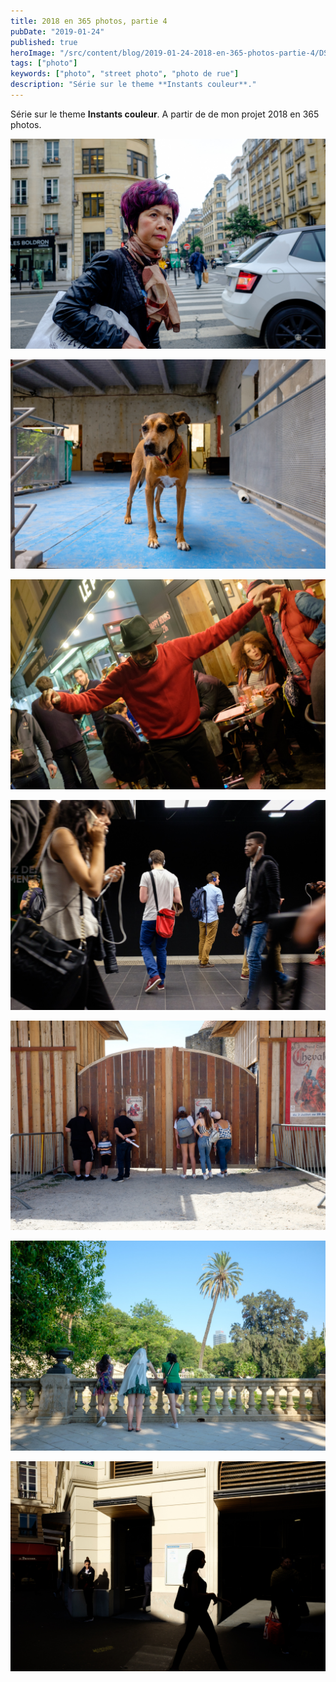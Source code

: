 ```yaml
---
title: 2018 en 365 photos, partie 4
pubDate: "2019-01-24"
published: true
heroImage: "/src/content/blog/2019-01-24-2018-en-365-photos-partie-4/DSCF4589.jpg"
tags: ["photo"]
keywords: ["photo", "street photo", "photo de rue"]
description: "Série sur le theme **Instants couleur**."
---
```


Série sur le theme **Instants couleur**.
A partir de de mon projet 2018 en 365 photos.

![Photo](./DSCF9313.jpg)

![Photo](./DSCF0711.jpg)

![Photo](./DSCF4589.jpg)

![Photo](./DSCF9622.jpg)

![Photo](./DSCF1544.jpg)

![Photo](./DSCF1756.jpg)

![Photo](./DSCF0127.jpg)
